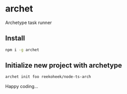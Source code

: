 # archet

Archetype task runner

## Install

```sh
npm i -g archet
```

## Initialize new project with archetype

```sh
archet init foo reekoheek/node-ts-arch
```

Happy coding...
